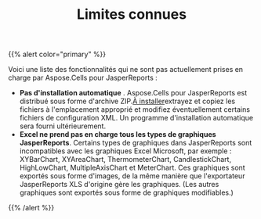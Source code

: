 ﻿---
title: Limites connues
type: docs
weight: 50
url: /fr/jasperreports/known-limitations/
---
{{% alert color="primary" %}} 

Voici une liste des fonctionnalités qui ne sont pas actuellement prises en charge par Aspose.Cells pour JasperReports :

- **Pas d'installation automatique** . Aspose.Cells pour JasperReports est distribué sous forme d'archive ZIP.[À installer](/cells/fr/jasperreports/installation/)extrayez et copiez les fichiers à l'emplacement approprié et modifiez éventuellement certains fichiers de configuration XML. Un programme d'installation automatique sera fourni ultérieurement.
- **Excel ne prend pas en charge tous les types de graphiques JasperReports**. Certains types de graphiques dans JasperReports sont incompatibles avec les graphiques Excel Microsoft, par exemple : XYBarChart, XYAreaChart, ThermometerChart, CandlestickChart, HighLowChart, MultipleAxisChart et MeterChart. Ces graphiques sont exportés sous forme d'images, de la même manière que l'exportateur JasperReports XLS d'origine gère les graphiques. (Les autres graphiques sont exportés sous forme de graphiques modifiables.)

{{% /alert %}}

